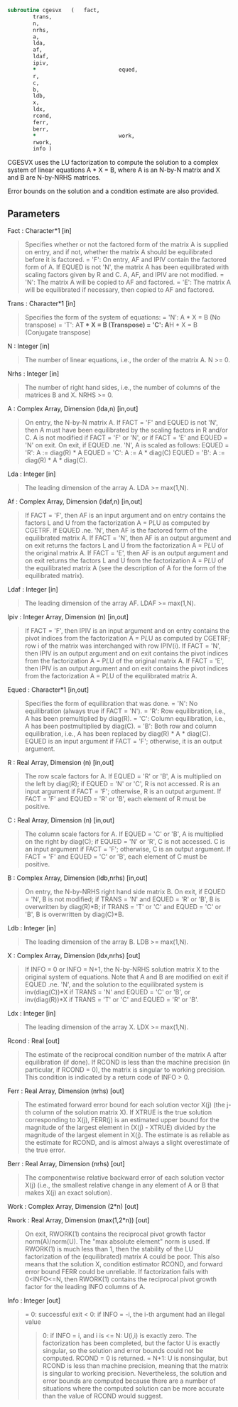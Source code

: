 ```fortran
subroutine cgesvx	(	fact,
		trans,
		n,
		nrhs,
		a,
		lda,
		af,
		ldaf,
		ipiv,
		*                          equed,
		r,
		c,
		b,
		ldb,
		x,
		ldx,
		rcond,
		ferr,
		berr,
		*                          work,
		rwork,
		info )
```

 CGESVX uses the LU factorization to compute the solution to a complex
 system of linear equations
    A * X = B,
 where A is an N-by-N matrix and X and B are N-by-NRHS matrices.

 Error bounds on the solution and a condition estimate are also
 provided.

## Parameters
Fact : Character*1 [in]
> Specifies whether or not the factored form of the matrix A is
> supplied on entry, and if not, whether the matrix A should be
> equilibrated before it is factored.
> = 'F':  On entry, AF and IPIV contain the factored form of A.
> If EQUED is not 'N', the matrix A has been
> equilibrated with scaling factors given by R and C.
> A, AF, and IPIV are not modified.
> = 'N':  The matrix A will be copied to AF and factored.
> = 'E':  The matrix A will be equilibrated if necessary, then
> copied to AF and factored.

Trans : Character*1 [in]
> Specifies the form of the system of equations:
> = 'N':  A * X = B     (No transpose)
> = 'T':  A**T * X = B  (Transpose)
> = 'C':  A**H * X = B  (Conjugate transpose)

N : Integer [in]
> The number of linear equations, i.e., the order of the
> matrix A.  N >= 0.

Nrhs : Integer [in]
> The number of right hand sides, i.e., the number of columns
> of the matrices B and X.  NRHS >= 0.

A : Complex Array, Dimension (lda,n) [in,out]
> On entry, the N-by-N matrix A.  If FACT = 'F' and EQUED is
> not 'N', then A must have been equilibrated by the scaling
> factors in R and/or C.  A is not modified if FACT = 'F' or
> 'N', or if FACT = 'E' and EQUED = 'N' on exit.
> On exit, if EQUED .ne. 'N', A is scaled as follows:
> EQUED = 'R':  A := diag(R) * A
> EQUED = 'C':  A := A * diag(C)
> EQUED = 'B':  A := diag(R) * A * diag(C).

Lda : Integer [in]
> The leading dimension of the array A.  LDA >= max(1,N).

Af : Complex Array, Dimension (ldaf,n) [in,out]
> If FACT = 'F', then AF is an input argument and on entry
> contains the factors L and U from the factorization
> A = P*L*U as computed by CGETRF.  If EQUED .ne. 'N', then
> AF is the factored form of the equilibrated matrix A.
> If FACT = 'N', then AF is an output argument and on exit
> returns the factors L and U from the factorization A = P*L*U
> of the original matrix A.
> If FACT = 'E', then AF is an output argument and on exit
> returns the factors L and U from the factorization A = P*L*U
> of the equilibrated matrix A (see the description of A for
> the form of the equilibrated matrix).

Ldaf : Integer [in]
> The leading dimension of the array AF.  LDAF >= max(1,N).

Ipiv : Integer Array, Dimension (n) [in,out]
> If FACT = 'F', then IPIV is an input argument and on entry
> contains the pivot indices from the factorization A = P*L*U
> as computed by CGETRF; row i of the matrix was interchanged
> with row IPIV(i).
> If FACT = 'N', then IPIV is an output argument and on exit
> contains the pivot indices from the factorization A = P*L*U
> of the original matrix A.
> If FACT = 'E', then IPIV is an output argument and on exit
> contains the pivot indices from the factorization A = P*L*U
> of the equilibrated matrix A.

Equed : Character*1 [in,out]
> Specifies the form of equilibration that was done.
> = 'N':  No equilibration (always true if FACT = 'N').
> = 'R':  Row equilibration, i.e., A has been premultiplied by
> diag(R).
> = 'C':  Column equilibration, i.e., A has been postmultiplied
> by diag(C).
> = 'B':  Both row and column equilibration, i.e., A has been
> replaced by diag(R) * A * diag(C).
> EQUED is an input argument if FACT = 'F'; otherwise, it is an
> output argument.

R : Real Array, Dimension (n) [in,out]
> The row scale factors for A.  If EQUED = 'R' or 'B', A is
> multiplied on the left by diag(R); if EQUED = 'N' or 'C', R
> is not accessed.  R is an input argument if FACT = 'F';
> otherwise, R is an output argument.  If FACT = 'F' and
> EQUED = 'R' or 'B', each element of R must be positive.

C : Real Array, Dimension (n) [in,out]
> The column scale factors for A.  If EQUED = 'C' or 'B', A is
> multiplied on the right by diag(C); if EQUED = 'N' or 'R', C
> is not accessed.  C is an input argument if FACT = 'F';
> otherwise, C is an output argument.  If FACT = 'F' and
> EQUED = 'C' or 'B', each element of C must be positive.

B : Complex Array, Dimension (ldb,nrhs) [in,out]
> On entry, the N-by-NRHS right hand side matrix B.
> On exit,
> if EQUED = 'N', B is not modified;
> if TRANS = 'N' and EQUED = 'R' or 'B', B is overwritten by
> diag(R)*B;
> if TRANS = 'T' or 'C' and EQUED = 'C' or 'B', B is
> overwritten by diag(C)*B.

Ldb : Integer [in]
> The leading dimension of the array B.  LDB >= max(1,N).

X : Complex Array, Dimension (ldx,nrhs) [out]
> If INFO = 0 or INFO = N+1, the N-by-NRHS solution matrix X
> to the original system of equations.  Note that A and B are
> modified on exit if EQUED .ne. 'N', and the solution to the
> equilibrated system is inv(diag(C))*X if TRANS = 'N' and
> EQUED = 'C' or 'B', or inv(diag(R))*X if TRANS = 'T' or 'C'
> and EQUED = 'R' or 'B'.

Ldx : Integer [in]
> The leading dimension of the array X.  LDX >= max(1,N).

Rcond : Real [out]
> The estimate of the reciprocal condition number of the matrix
> A after equilibration (if done).  If RCOND is less than the
> machine precision (in particular, if RCOND = 0), the matrix
> is singular to working precision.  This condition is
> indicated by a return code of INFO > 0.

Ferr : Real Array, Dimension (nrhs) [out]
> The estimated forward error bound for each solution vector
> X(j) (the j-th column of the solution matrix X).
> If XTRUE is the true solution corresponding to X(j), FERR(j)
> is an estimated upper bound for the magnitude of the largest
> element in (X(j) - XTRUE) divided by the magnitude of the
> largest element in X(j).  The estimate is as reliable as
> the estimate for RCOND, and is almost always a slight
> overestimate of the true error.

Berr : Real Array, Dimension (nrhs) [out]
> The componentwise relative backward error of each solution
> vector X(j) (i.e., the smallest relative change in
> any element of A or B that makes X(j) an exact solution).

Work : Complex Array, Dimension (2*n) [out]

Rwork : Real Array, Dimension (max(1,2*n)) [out]
> On exit, RWORK(1) contains the reciprocal pivot growth
> factor norm(A)/norm(U). The "max absolute element" norm is
> used. If RWORK(1) is much less than 1, then the stability
> of the LU factorization of the (equilibrated) matrix A
> could be poor. This also means that the solution X, condition
> estimator RCOND, and forward error bound FERR could be
> unreliable. If factorization fails with 0<INFO<=N, then
> RWORK(1) contains the reciprocal pivot growth factor for the
> leading INFO columns of A.

Info : Integer [out]
> = 0:  successful exit
> < 0:  if INFO = -i, the i-th argument had an illegal value
> > 0:  if INFO = i, and i is
> <= N:  U(i,i) is exactly zero.  The factorization has
> been completed, but the factor U is exactly
> singular, so the solution and error bounds
> could not be computed. RCOND = 0 is returned.
> = N+1: U is nonsingular, but RCOND is less than machine
> precision, meaning that the matrix is singular
> to working precision.  Nevertheless, the
> solution and error bounds are computed because
> there are a number of situations where the
> computed solution can be more accurate than the
> value of RCOND would suggest.

